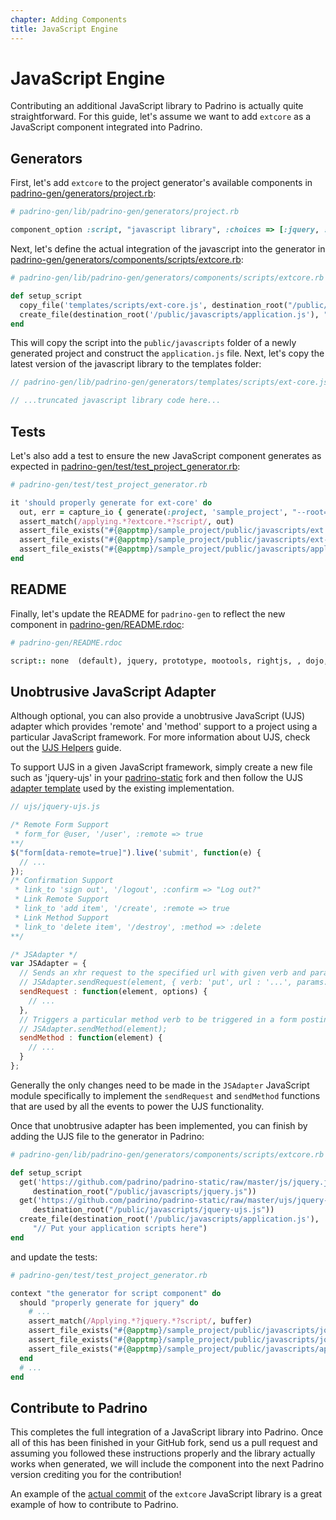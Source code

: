 ```yaml
---
chapter: Adding Components
title: JavaScript Engine
---
```


# JavaScript Engine

Contributing an additional JavaScript library to Padrino is actually quite
straightforward. For this guide, let's assume we want to add `extcore` as a
JavaScript component integrated into Padrino.

## Generators

First, let's add `extcore` to the project generator's available components in
[padrino-gen/generators/project.rb](https://github.com/padrino/padrino-framework/blob/master/padrino-gen/lib/padrino-gen/generators/project.rb#L36):

```ruby
# padrino-gen/lib/padrino-gen/generators/project.rb

component_option :script, "javascript library", :choices => [:jquery, :prototype, :extcore]
```

Next, let's define the actual integration of the javascript into the generator
in
[padrino-gen/generators/components/scripts/extcore.rb](https://github.com/padrino/padrino-framework/blob/master/padrino-gen/lib/padrino-gen/generators/components/scripts/extcore.rb):

```ruby
# padrino-gen/lib/padrino-gen/generators/components/scripts/extcore.rb

def setup_script
  copy_file('templates/scripts/ext-core.js', destination_root("/public/javascripts/ext-core.js"))
  create_file(destination_root('/public/javascripts/application.js'), "// Put scripts here")
end
```

This will copy the script into the `public/javascripts` folder of a newly
generated project and construct the `application.js` file. Next, let's copy the
latest version of the javascript library to the templates folder:

```javascript
// padrino-gen/lib/padrino-gen/generators/templates/scripts/ext-core.js

// ...truncated javascript library code here...
```

## Tests

Let's also add a test to ensure the new JavaScript component generates as
expected in
[padrino-gen/test/test_project_generator.rb](https://github.com/padrino/padrino-framework/blob/master/padrino-gen/test/test_project_generator.rb#L517):

```ruby
# padrino-gen/test/test_project_generator.rb

it 'should properly generate for ext-core' do
  out, err = capture_io { generate(:project, 'sample_project', "--root=#{@apptmp}", '--script=extcore') }
  assert_match(/applying.*?extcore.*?script/, out)
  assert_file_exists("#{@apptmp}/sample_project/public/javascripts/ext.js")
  assert_file_exists("#{@apptmp}/sample_project/public/javascripts/ext-ujs.js")
  assert_file_exists("#{@apptmp}/sample_project/public/javascripts/application.js")
end
```

## README

Finally, let's update the README for `padrino-gen` to reflect the new component
in
[padrino-gen/README.rdoc](https://github.com/padrino/padrino-framework/blob/master/padrino-gen/README.rdoc):

```ruby
# padrino-gen/README.rdoc

script:: none  (default), jquery, prototype, mootools, rightjs, , dojo, extcore
```

## Unobtrusive JavaScript Adapter

Although optional, you can also provide a unobtrusive JavaScript (UJS) adapter
which provides 'remote' and 'method' support to a project using a particular
JavaScript framework. For more information about UJS, check out the
[UJS Helpers](https://www.padrinorb.com/guides/application-helpers#unobtrusive-javascript-helpers)
guide.

To support UJS in a given JavaScript framework, simply create a new file such as
'jquery-ujs' in your [padrino-static](https://github.com/padrino/padrino-static)
fork and then follow the UJS
[adapter template](https://github.com/padrino/padrino-static/blob/master/ujs/jquery.js)
used by the existing implementation.

```javascript
// ujs/jquery-ujs.js

/* Remote Form Support
 * form_for @user, '/user', :remote => true
**/
$("form[data-remote=true]").live('submit', function(e) {
  // ...
});
/* Confirmation Support
 * link_to 'sign out', '/logout', :confirm => "Log out?"
 * Link Remote Support
 * link_to 'add item', '/create', :remote => true
 * Link Method Support
 * link_to 'delete item', '/destroy', :method => :delete
**/

/* JSAdapter */
var JSAdapter = {
  // Sends an xhr request to the specified url with given verb and params
  // JSAdapter.sendRequest(element, { verb: 'put', url : '...', params: {} });
  sendRequest : function(element, options) {
    // ...
  },
  // Triggers a particular method verb to be triggered in a form posting to the url
  // JSAdapter.sendMethod(element);
  sendMethod : function(element) {
    // ...
  }
};
```

Generally the only changes need to be made in the `JSAdapter` JavaScript module
specifically to implement the `sendRequest` and `sendMethod` functions that are
used by all the events to power the UJS functionality.

Once that unobtrusive adapter has been implemented, you can finish by adding the
UJS file to the generator in Padrino:

```ruby
# padrino-gen/lib/padrino-gen/generators/components/scripts/extcore.rb

def setup_script
  get('https://github.com/padrino/padrino-static/raw/master/js/jquery.js',
     destination_root("/public/javascripts/jquery.js"))
  get('https://github.com/padrino/padrino-static/raw/master/ujs/jquery-ujs.js',
     destination_root("/public/javascripts/jquery-ujs.js"))
  create_file(destination_root('/public/javascripts/application.js'),
     "// Put your application scripts here")
end
```

and update the tests:

```ruby
# padrino-gen/test/test_project_generator.rb

context "the generator for script component" do
  should "properly generate for jquery" do
    # ...
    assert_match(/Applying.*?jquery.*?script/, buffer)
    assert_file_exists("#{@apptmp}/sample_project/public/javascripts/jquery.js")
    assert_file_exists("#{@apptmp}/sample_project/public/javascripts/jquery-ujs.js")
    assert_file_exists("#{@apptmp}/sample_project/public/javascripts/application.js")
  end
  # ...
end
```

## Contribute to Padrino

This completes the full integration of a JavaScript library into Padrino. Once
all of this has been finished in your GitHub fork, send us a pull request and
assuming you followed these instructions properly and the library actually works
when generated, we will include the component into the next Padrino version
crediting you for the contribution!

An example of the
[actual commit](https://github.com/padrino/padrino-framework/commit/43fb57dd39fa9d860873c14840e68281e314abb8)
of the `extcore` JavaScript library is a great example of how to contribute to
Padrino.
